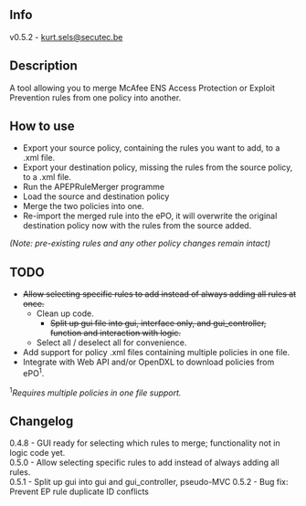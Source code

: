 ## Info
v0.5.2 - kurt.sels@secutec.be

## Description
A tool allowing you to merge McAfee ENS Access Protection or Exploit Prevention rules from one policy into another.

## How to use
* Export your source policy, containing the rules you want to add, to a .xml file.
* Export your destination policy, missing the rules from the source policy, to a .xml file.
* Run the APEPRuleMerger programme
* Load the source and destination policy
* Merge the two policies into one.
* Re-import the merged rule into the ePO, it will overwrite the original destination policy now with the rules from the source added.

*(Note: pre-existing rules and any other policy changes remain intact)*

## TODO
* ~~Allow selecting specific rules to add instead of always adding all rules at once.~~
  * Clean up code.
    * ~~Split up gui file into gui, interface only, and gui_controller, function and interaction with logic.~~
  * Select all / deselect all for convenience.
* Add support for policy .xml files containing multiple policies in one file.
* Integrate with Web API and/or OpenDXL to download policies from ePO<sup>1</sup>.

<sup>1</sup>*Requires multiple policies in one file support.*

## Changelog
0.4.8 - GUI ready for selecting which rules to merge; functionality not in logic code yet.  
0.5.0 - Allow selecting specific rules to add instead of always adding all rules.  
0.5.1 - Split up gui into gui and gui_controller, pseudo-MVC
0.5.2 - Bug fix: Prevent EP rule duplicate ID conflicts
